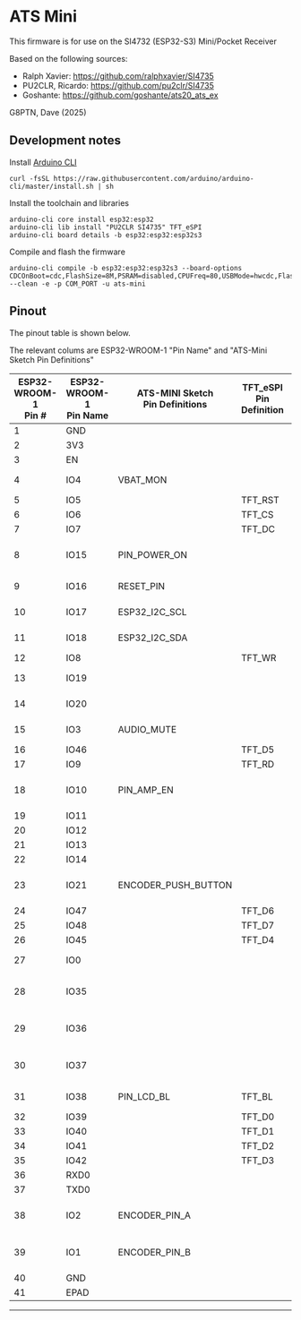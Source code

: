 # ATS Mini

This firmware is for use on the SI4732 (ESP32-S3) Mini/Pocket Receiver

Based on the following sources:

* Ralph Xavier:      https://github.com/ralphxavier/SI4735
* PU2CLR, Ricardo:   https://github.com/pu2clr/SI4735
* Goshante:          https://github.com/goshante/ats20_ats_ex

G8PTN, Dave (2025)

## Development notes

Install [Arduino CLI](https://arduino.github.io/arduino-cli/1.2/installation/)

```shell
curl -fsSL https://raw.githubusercontent.com/arduino/arduino-cli/master/install.sh | sh
```

Install the toolchain and libraries

```shell
arduino-cli core install esp32:esp32
arduino-cli lib install "PU2CLR SI4735" TFT_eSPI
arduino-cli board details -b esp32:esp32:esp32s3
```

Compile and flash the firmware

``` shell
arduino-cli compile -b esp32:esp32:esp32s3 --board-options CDCOnBoot=cdc,FlashSize=8M,PSRAM=disabled,CPUFreq=80,USBMode=hwcdc,FlashMode=qio,PartitionScheme=default_8MB,DebugLevel=none --clean -e -p COM_PORT -u ats-mini
```


## Pinout

The pinout table is shown below.

The relevant colums are ESP32-WROOM-1 "Pin Name" and "ATS-Mini Sketch Pin Definitions"

| ESP32-WROOM-1<br>Pin # | ESP32-WROOM-1<br>Pin Name | ATS-MINI Sketch<br>Pin Definitions | TFT_eSPI<br>Pin Definition | xtronic.org<br>Schematic | Comments<br>Info         |
|------------------------|---------------------------|------------------------------------|----------------------------|--------------------------|--------------------------|
| 1                      | GND                       |                                    |                            | GND                      |                          |
| 2                      | 3V3                       |                                    |                            | VCC_33                   |                          |
| 3                      | EN                        |                                    |                            | EN                       | RST Button               |
| 4                      | IO4                       | VBAT_MON                           |                            | BAT_ADC                  | Battery monitor          |
| 5                      | IO5                       |                                    | TFT_RST                    | LCD_RES                  |                          |
| 6                      | IO6                       |                                    | TFT_CS                     | LCD_CS                   |                          |
| 7                      | IO7                       |                                    | TFT_DC                     | LCD_DC                   |                          |
| 8                      | IO15                      | PIN_POWER_ON                       |                            | RADIO_EN                 | 1= Radio LDO Enable      |
| 9                      | IO16                      | RESET_PIN                          |                            | RST                      | SI4732 Reset             |
| 10                     | IO17                      | ESP32_I2C_SCL                      |                            | I2C_SCL                  | SI4732 Clock             |
| 11                     | IO18                      | ESP32_I2C_SDA                      |                            | I2C_SDA                  | SI4732 Data              |
| 12                     | IO8                       |                                    | TFT_WR                     | LCD_WR                   |                          |
| 13                     | IO19                      |                                    |                            | USB_DM                   | USB_D- (CDC Port)        |
| 14                     | IO20                      |                                    |                            | USB_DP                   | USB_D+ (CDC Port)        |
| 15                     | IO3                       | AUDIO_MUTE                         |                            | MUTE                     | 1 = Mute L/R audio       |
| 16                     | IO46                      |                                    | TFT_D5                     | LCD_DS                   |                          |
| 17                     | IO9                       |                                    | TFT_RD                     | LCD_RD                   |                          |
| 18                     | IO10                      | PIN_AMP_EN                         |                            | AMP_EN                   | 1 = Audio Amp Enable     |
| 19                     | IO11                      |                                    |                            | NC                       | Spare                    |
| 20                     | IO12                      |                                    |                            | NC                       | Spare                    |
| 21                     | IO13                      |                                    |                            | NC                       | Spare                    |
| 22                     | IO14                      |                                    |                            | NC                       | Spare                    |
| 23                     | IO21                      | ENCODER_PUSH_BUTTON                |                            | SW                       | Rotary encoder SW signal |
| 24                     | IO47                      |                                    | TFT_D6                     | LCD_D6                   |                          |
| 25                     | IO48                      |                                    | TFT_D7                     | LCD_D7                   |                          |
| 26                     | IO45                      |                                    | TFT_D4                     | LCD_D4                   |                          |
| 27                     | IO0                       |                                    |                            | GPIO0                    | BOOT button              |
| 28                     | IO35                      |                                    |                            | NC                       | Used for OSPI PSRAM      |
| 29                     | IO36                      |                                    |                            | NC                       | Used for OSPI PSRAM      |
| 30                     | IO37                      |                                    |                            | NC                       | Used for OSPI PSRAM      |
| 31                     | IO38                      | PIN_LCD_BL                         | TFT_BL                     | LCD_BL                   | Backlight control        |
| 32                     | IO39                      |                                    | TFT_D0                     | LCD_D0                   |                          |
| 33                     | IO40                      |                                    | TFT_D1                     | LCD_D1                   |                          |
| 34                     | IO41                      |                                    | TFT_D2                     | LCD_D2                   |                          |
| 35                     | IO42                      |                                    | TFT_D3                     | LCD_D2                   |                          |
| 36                     | RXD0                      |                                    |                            | NC                       | GPIO44                   |
| 37                     | TXD0                      |                                    |                            | NC                       | GPIO43                   |
| 38                     | IO2                       | ENCODER_PIN_A                      |                            | A                        | Rotary encoder A signal  |
| 39                     | IO1                       | ENCODER_PIN_B                      |                            | B                        | Rotary encoder B signal  |
| 40                     | GND                       |                                    |                            | GND                      |                          |
| 41                     | EPAD                      |                                    |                            | GND                      |                          |
-----------------------------------------------------------------------------------------------------------------
